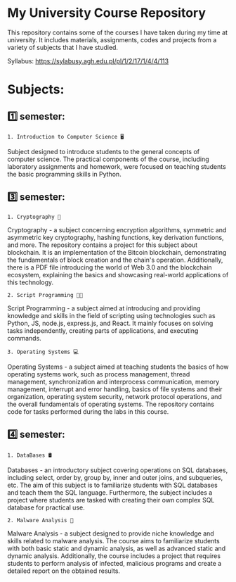 
# My University Course Repository

This repository contains some of the courses I have taken during my time at university. It includes materials, assignments, codes and projects from a variety of subjects that I have studied. 

Syllabus:
    https://sylabusy.agh.edu.pl/pl/1/2/17/1/4/4/113

# Subjects:

## 1️⃣ semester:
    1. Introduction to Computer Science 🖥️
Subject designed to introduce students to the general concepts of computer science. The practical components of the course, including laboratory assignments and homework, were focused on teaching students the basic programming skills in Python.


## 3️⃣ semester:
    1. Cryptography 🔐
Cryptography - a subject concerning encryption algorithms, symmetric and asymmetric key cryptography, hashing functions, key derivation functions, and more. The repository contains a project for this subject about blockchain. It is an implementation of the Bitcoin blockchain, demonstrating the fundamentals of block creation and the chain's operation. Additionally, there is a PDF file introducing the world of Web 3.0 and the blockchain ecosystem, explaining the basics and showcasing real-world applications of this technology.

    2. Script Programming 👨‍💻
Script Programming - a subject aimed at introducing and providing knowledge and skills in the field of scripting using technologies such as Python, JS, node.js, express.js, and React. It mainly focuses on solving tasks independently, creating parts of applications, and executing commands.

    3. Operating Systems 💻
Operating Systems - a subject aimed at teaching students the basics of how operating systems work, such as process management, thread management, synchronization and interprocess communication, memory management, interrupt and error handling, basics of file systems and their organization, operating system security, network protocol operations, and the overall fundamentals of operating systems. The repository contains code for tasks performed during the labs in this course.

## 4️⃣ semester:
    1. DataBases 🛢️
Databases - an introductory subject covering operations on SQL databases, including select, order by, group by, inner and outer joins, and subqueries, etc. The aim of this subject is to familiarize students with SQL databases and teach them the SQL language. Furthermore, the subject includes a project where students are tasked with creating their own complex SQL database for practical use.

    2. Malware Analysis 🦠 
Malware Analysis - a subject designed to provide niche knowledge and skills related to malware analysis. The course aims to familiarize students with both basic static and dynamic analysis, as well as advanced static and dynamic analysis. Additionally, the course includes a project that requires students to perform analysis of infected, malicious programs and create a detailed report on the obtained results.


